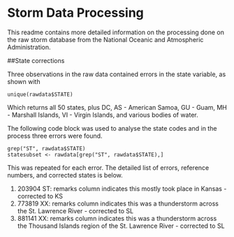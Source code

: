# Storm Data Processing

This readme contains more detailed information on the processing done on the raw storm database from the National Oceanic and Atmospheric Administration.


##State corrections

Three observations in the raw data contained errors in the state variable, as shown with 
```{r}
unique(rawdata$STATE)
```

Which returns all 50 states, plus DC, AS - American Samoa, GU - Guam, MH - Marshall Islands, VI - Virgin Islands, and various bodies of water.


The following code block was used to analyse the state codes and in the process three errors were found.

```{r}
grep("ST", rawdata$STATE)
statesubset <- rawdata[grep("ST", rawdata$STATE),]
```

This was repeated for each error. The detailed list of errors, reference numbers, and corrected states is below.

1. 203904 ST: remarks column indicates this mostly took place in Kansas - corrected to KS
2. 773819 XX: remarks column indicates this was a thunderstorm across the St. Lawrence River - corrected to SL
3. 881141 XX: remarks column indicates this was a thunderstorm across the Thousand Islands region of the St. Lawrence River - corrected to SL